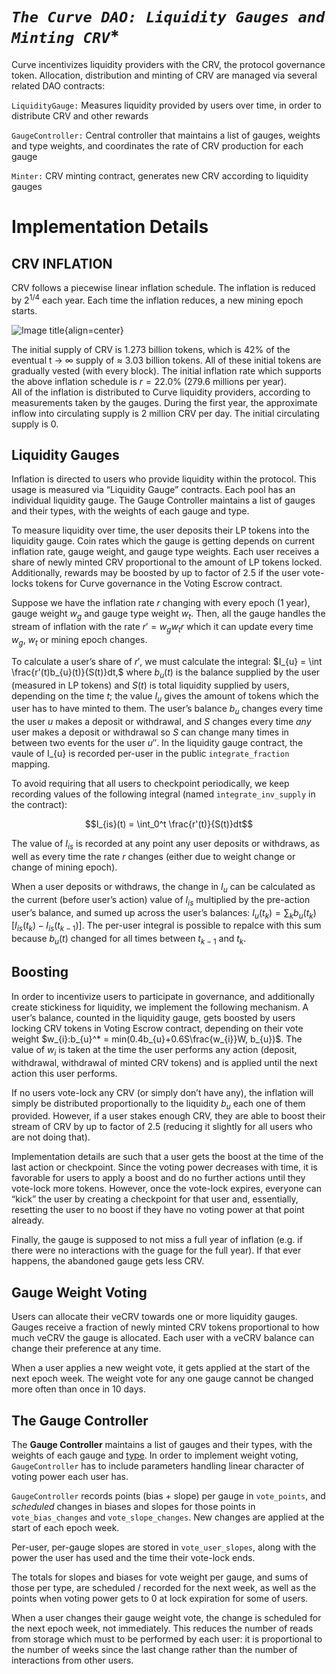 # *`The Curve DAO: Liquidity Gauges and Minting CRV`**

Curve incentivizes liquidity providers with the CRV, the protocol governance token. Allocation, distribution and minting of CRV are managed via several related DAO contracts:

`LiquidityGauge:` Measures liquidity provided by users over time, in order to distribute CRV and other rewards

`GaugeController:` Central controller that maintains a list of gauges, weights and type weights, and coordinates the rate of CRV production for each gauge

`Minter:` CRV minting contract, generates new CRV according to liquidity gauges


# **Implementation Details**

## **CRV INFLATION**
CRV follows a piecewise linear inflation schedule. The inflation is reduced by $2^{1/4}$ each year. Each time the inflation reduces, a new mining epoch starts.


![Image title](https://curve.readthedocs.io/_images/inflation.svg){align=center}  


The initial supply of CRV is 1.273 billion tokens, which is 42% of the eventual t -> $\infty$ supply of $\approx$ 3.03 billion tokens. All of these initial tokens are gradually vested (with every block). The initial inflation rate which supports the above inflation schedule is $r = 22.0$% (279.6 millions per year).   
All of the inflation is distributed to Curve liquidity providers, according to measurements taken by the gauges. During the first year, the approximate inflow into circulating supply is 2 million CRV per day. The initial circulating supply is 0.  


## **Liquidity Gauges**
Inflation is directed to users who provide liquidity within the protocol. This usage is measured via “Liquidity Gauge” contracts. Each pool has an individual liquidity gauge. The Gauge Controller maintains a list of gauges and their types, with the weights of each gauge and type.

To measure liquidity over time, the user deposits their LP tokens into the liquidity gauge. Coin rates which the gauge is getting depends on current inflation rate, gauge weight, and gauge type weights. Each user receives a share of newly minted CRV proportional to the amount of LP tokens locked. Additionally, rewards may be boosted by up to factor of 2.5 if the user vote-locks tokens for Curve governance in the Voting Escrow contract.

Suppose we have the inflation rate $r$ changing with every epoch (1 year), gauge weight $w_{g}$ and gauge type weight $w_{t}$. Then, all the gauge handles the stream of inflation with the rate $r' = w_{g}w_{t}r$ which it can update every time $w_{g}$, $w_{t}$ or mining epoch changes.

To calculate a user’s share of $r'$, we must calculate the integral: 
$I_{u} = \int \frac{r'(t)b_{u}(t)}{S(t)}dt,$ where $b_{u}(t)$ is the balance supplied by the user (measured in LP tokens) and $S(t)$ is total liquidity supplied by users, depending on the time $t$; the value $I_{u}$ gives the amount of tokens which the user has to have minted to them. The user’s balance $b_{u}$ changes every time the user $u$ makes a deposit or withdrawal, and $S$ changes every time _any_ user makes a deposit or withdrawal so $S$ can change many times in between two events for the user $u''$. In the liquidity gauge contract, the vaule of I_{u} is recorded per-user in the public `integrate_fraction` mapping.

To avoid requiring that all users to checkpoint periodically, we keep recording values of the following integral (named `integrate_inv_supply` in the contract):

$$I_{is}(t) = \int_0^t \frac{r'(t)}{S(t)}dt$$

The value of $I_{is}$ is recorded at any point any user deposits or withdraws, as well as every time the rate $r$ changes (either due to weight change or change of mining epoch).

When a user deposits or withdraws, the change in $I_{u}$ can be calculated as the current (before user’s action) value of $I_{is}$ multiplied by the pre-action user’s balance, and sumed up across the user’s balances: $I_{u}(t_{k}) = \sum_{k} b_{u}(t_{k})[I_{is}(t_{k})-I_{is}(t_{k-1})]$. The per-user integral is possible to repalce with this sum because $b_{u}(t)$ changed for all times between $t_{k-1}$ and $t_{k}$.


## **Boosting**
In order to incentivize users to participate in governance, and additionally create stickiness for liquidity, we implement the following mechanism. A user’s balance, counted in the liquidity gauge, gets boosted by users locking CRV tokens in Voting Escrow contract, depending on their vote weight $w_{i}:b_{u}^* = min(0.4b_{u}+0.6S\frac{w_{i}}W, b_{u})$.
The value of $w_{i}$ is taken at the time the user performs any action (deposit, withdrawal, withdrawal of minted CRV tokens) and is applied until the next action this user performs.

If no users vote-lock any CRV (or simply don’t have any), the inflation will simply be distributed proportionally to the liquidity $b_{u}$ each one of them provided. However, if a user stakes enough CRV, they are able to boost their stream of CRV by up to factor of 2.5 (reducing it slightly for all users who are not doing that).

Implementation details are such that a user gets the boost at the time of the last action or checkpoint. Since the voting power decreases with time, it is favorable for users to apply a boost and do no further actions until they vote-lock more tokens. However, once the vote-lock expires, everyone can “kick” the user by creating a checkpoint for that user and, essentially, resetting the user to no boost if they have no voting power at that point already.

Finally, the gauge is supposed to not miss a full year of inflation (e.g. if there were no interactions with the guage for the full year). If that ever happens, the abandoned gauge gets less CRV.



## **Gauge Weight Voting**
Users can allocate their veCRV towards one or more liquidity gauges. Gauges receive a fraction of newly minted CRV tokens proportional to how much veCRV the gauge is allocated. Each user with a veCRV balance can change their preference at any time.

When a user applies a new weight vote, it gets applied at the start of the next epoch week. The weight vote for any one gauge cannot be changed more often than once in 10 days.


## **The Gauge Controller**
The **Gauge Controller** maintains a list of gauges and their types, with the weights of each gauge and [type](/docs/curve_dao/liq-gauges%26minting-crv/GaugeTypes.md). In order to implement weight voting, `GaugeController` has to include parameters handling linear character of voting power each user has.

`GaugeController` records points (bias + slope) per gauge in `vote_points`, and _scheduled_ changes in biases and slopes for those points in `vote_bias_changes` and `vote_slope_changes`. New changes are applied at the start of each epoch week.

Per-user, per-gauge slopes are stored in `vote_user_slopes`, along with the power the user has used and the time their vote-lock ends.

The totals for slopes and biases for vote weight per gauge, and sums of those per type, are scheduled / recorded for the next week, as well as the points when voting power gets to 0 at lock expiration for some of users.

When a user changes their gauge weight vote, the change is scheduled for the next epoch week, not immediately. This reduces the number of reads from storage which must to be performed by each user: it is proportional to the number of weeks since the last change rather than the number of interactions from other users.

